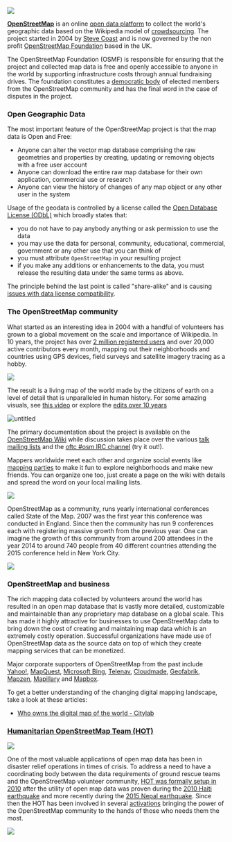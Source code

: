 ![](https://pbs.twimg.com/profile_images/1332105692/OSM_fixed_512.png)

**[OpenStreetMap](http://www.openstreetmap.org)** is an online [open data platform](https://en.wikipedia.org/wiki/Open_data) to collect the world's geographic data based on the Wikipedia model of [crowdsourcing](https://en.wikipedia.org/wiki/Crowdsourcing).
The project started in 2004 by [Steve Coast](http://wiki.openstreetmap.org/wiki/User:Steve) and is now governed by the non profit [OpenStreetMap Foundation](https://wiki.osmfoundation.org/wiki/Main_Page) based in the UK. 

The OpenStreetMap Foundation (OSMF) is responsible for ensuring that the project and collected map data is free and openly accessible to anyone in the world by supporting infrastructure costs through annual fundraising drives. The foundation constitutes a [democratic body](https://wiki.osmfoundation.org/wiki/Join) of elected members from the OpenStreetMap community and has the final word in the case of disputes in the project.

### Open Geographic Data

The most important feature of the OpenStreetMap project is that the map data is Open and Free:
- Anyone can alter the vector map database comprising the raw geometries and properties by creating, updating or removing objects with a free user account
- Anyone can download the entire raw map database for their own application, commercial use or research
- Anyone can view the history of changes of any map object or any other user in the system

Usage of the geodata is controlled by a license called the [Open Database License (ODbL)](https://wiki.osmfoundation.org/wiki/License) which broadly states that:
- you do not have to pay anybody anything or ask permission to use the data
- you may use the data for personal, community, educational, commercial, government or any other use that you can think of
- you must attribute `OpenStreetMap` in your resulting project
- if you make any additions or enhancements to the data, you must release the resulting data under the same terms as above.

The principle behind the last point is called "share-alike" and is causing [issues with data license compatibility](http://www.openstreetmap.org/user/lxbarth/diary/21221).

### The OpenStreetMap community
What started as an interesting idea in 2004 with a handful of volunteers has grown to a global movement on the scale and importance of Wikipedia. In 10 years, the project has over [2 million registered users](http://www.openstreetmap.org/stats/data_stats.html) and over 20,000 active contributors every month, mapping out their neighborhoods and countries using GPS devices, field surveys and satellite imagery tracing as a hobby.

![](http://wiki.openstreetmap.org/w/images/9/90/Active_contributors_month.png)

The result is a living map of the world made by the citizens of earth on a level of detail that is unparalleled in human history. For some amazing visuals, see [this video](https://vimeo.com/83164362) or explore the [edits over 10 years](https://www.mapbox.com/ten-years-openstreetmap/#0.000000/8.407168/2)

![untitled](https://cloud.githubusercontent.com/assets/126868/8614000/fbfac286-2702-11e5-95f0-62ee0b4a3bfd.gif)

The primary documentation about the project is available on the [OpenStreetMap Wiki](http://wiki.openstreetmap.org/wiki/Main_Page) while discussion takes place over the various [talk mailing lists](https://lists.openstreetmap.org/listinfo) and the [oftc #osm IRC channel](http://irc.openstreetmap.org) (try it out!).

Mappers worldwide meet each other and organize social events like [mapping parties](http://wiki.openstreetmap.org/wiki/Mapping_parties) to make it fun to explore neighborhoods and make new friends. You can organize one too, just create a page on the wiki with details and spread the word on your local mailing lists.

![](http://wiki.openstreetmap.org/w/images/thumb/e/ee/2014_Natori_mapping_event.jpg/800px-2014_Natori_mapping_event.jpg)

OpenStreetMap as a community, runs yearly international conferences called State of the Map. 2007 was the first year this conference was conducted in England. Since then the community has run 9 conferences each with registering massive growth from the previous year. One can imagine the growth of this community from around 200 attendees in the year 2014 to around 740 people from 40 different countries attending the 2015 conference held in New York City. 

![](http://wiki.openstreetmap.org/w/images/thumb/6/68/SOTMUS_2015_audience.jpg/799px-SOTMUS_2015_audience.jpg)

### OpenStreetMap and business
The rich mapping data collected by volunteers around the world has resulted in an open map database that is vastly more detailed, customizable and maintainable than any proprietary map database on a global scale. This has made it highly attractive for businesses to use OpenStreetMap data to bring down the cost of creating and maintaining map data which is an extremely costly operation. Successful organizations have made use of OpenStreetMap data as the source data on top of which they create mapping services that can be monetized.

Major corporate supporters of OpenStreetMap from the past include [Yahoo!](http://wiki.openstreetmap.org/wiki/Yahoo!_Aerial_Imagery), [MapQuest](http://wiki.openstreetmap.org/wiki/MapQuest), [Microsoft Bing](http://wiki.openstreetmap.org/wiki/Bing), [Telenav](http://wiki.openstreetmap.org/wiki/Telenav), [Cloudmade](http://wiki.openstreetmap.org/wiki/CloudMade), [Geofabrik](http://wiki.openstreetmap.org/wiki/Geofabrik), [Mapzen](http://wiki.openstreetmap.org/wiki/Mapzen), [Mapillary](http://wiki.openstreetmap.org/wiki/Mapillary) and [Mapbox](http://wiki.openstreetmap.org/wiki/Mapbox).

To get a better understanding of the changing digital mapping landscape, take a look at these articles:
- [Who owns the digital map of the world - Citylab](http://www.citylab.com/design/2015/06/who-owns-the-digital-map-of-the-world/396119/)

### [Humanitarian OpenStreetMap Team (HOT)](http://hotosm.org/about)

![](http://hotosm.org/sites/default/themes/hot/logo.png)

One of the most valuable applications of open map data has been in disaster relief operations in times of crisis. To address a need to have a coordinating body between the data requirements of ground rescue teams and the OpenStreetMap volunteer community, [HOT was formally setup in 2010](http://hotosm.org/about) after the utility of open map data was proven during the [2010 Haiti earthquake](http://gadgetwise.blogs.nytimes.com/2010/01/27/digital-help-for-haiti/?_r=0) and more recently during the [2015 Nepal earthquake](https://www.mapbox.com/blog/mapping-nepal/). Since then the HOT has been involved in several [activations](http://wiki.openstreetmap.org/wiki/HOT_activation) bringing the power of the OpenStreetMap community to the hands of those who needs them the most.

![](http://wiki.openstreetmap.org/w/images/thumb/8/8e/Map_Poster_DSWD_Operations_Center.jpg/350px-Map_Poster_DSWD_Operations_Center.jpg)